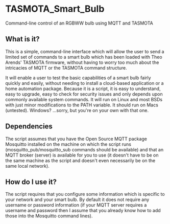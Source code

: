 # TASMOTA_Smart_Bulb
Command-line control of an RGBWW bulb using MQTT and TASMOTA

## What is it?
This is a simple, command-line interface which will allow the user to send a limited set of commands to a smart bulb which has been loaded with Theo Arends' TASMOTA firmware, without having to worry too much about the intricacies of MQTT or the TASMOTA command structure.

It will enable a user to test the basic capabilities of a smart bulb fairly quickly and easily, without needing to install a cloud-based application or a home automation package.  Because it is a script, it is easy to understand, easy to upgrade, easy to check for security issues and only depends upon commonly available system commands.  It will run on Linux and most BSDs with just minor modifications to the PATH variable.  It should run on Macs (untested).  Windows?  ...sorry, but you're on your own with that one.

## Dependencies
The script assumes that you have the Open Source MQTT package Mosquitto installed on the machine on which the script runs (mosquitto_pub/mosquitto_sub commands should be available) and that an MQTT broker (server) is available for you to use (it doesn't have to be on the same machine as the script and doesn't even necessarily be on the same local network).

## How do I use it?
The script requires that you configure some information which is specific to your network and your smart bulb.  By default it does not require any username or password information (if your MQTT server requires a username and password then I assume that you already know how to add those into the Mosquitto command lines).
